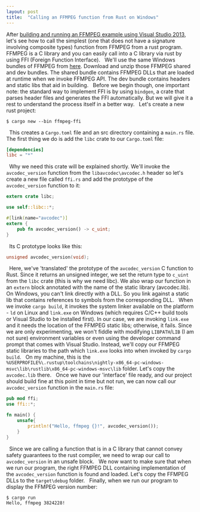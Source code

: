 ```yaml
---
layout: post
title:  "Calling an FFMPEG function from Rust on Windows"
---
```

After [building and running an FFMPEG example using Visual Studio 2013](https://abhijeetbhagat.github.io/ffmpeg/2020/06/01/Building-an-FFMPEG-example-with-VS-2013.html), let's see how to call the simplest (one that does not have a signature involving composite types) function from FFMPEG from a rust program. FFMPEG is a C library and you can easily call into a C library via rust by using FFI (Foreign Function Interface).
&nbsp;
We'll use the same Windows bundles of FFMPEG from [here](https://ffmpeg.zeranoe.com/builds/). Download and unzip those FFMPEG shared and dev bundles. The shared bundle contains FFMPEG DLLs that are loaded at runtime when we invoke FFMPEG API. The dev bundle contains headers and static libs that aid in building.
&nbsp;
Before we begin though, one important note: the standard way to implement FFI is by using `bindgen`, a crate that parses header files and generates the FFI automatically. But we will give it a rest to understand the process itself in a better way.
&nbsp;
Let's create a new rust project:
&nbsp;
```
$ cargo new --bin ffmpeg-ffi
```
&nbsp;
This creates a `Cargo.toml` file and an src directory containing a `main.rs` file. The first thing we do is add the `libc` crate to our `Cargo.toml` file:
&nbsp;
```toml
[dependencies]
libc = "*"
```
&nbsp;
Why we need this crate will be explained shortly.  We'll invoke the `avcodec_version` function from the `libavcodec\avcodec.h` header so let's create a new file called `ffi.rs` and add the prototype of the `avcodec_version` function to it:
&nbsp;
```rust
extern crate libc;

use self::libc::*;

#[link(name="avcodec")]
extern {
    pub fn avcodec_version() -> c_uint;
}
```
&nbsp;
Its C prototype looks like this:
&nbsp;
```C
unsigned avcodec_version(void);
```
&nbsp;
Here, we've 'translated' the prototype of the `avcodec_version` C function to Rust. Since it returns an unsigned integer, we set the return type to `c_uint` from the `libc` crate (this is why we need libc). We also wrap our function in an `extern` block annotated with the name of the static library (avcodec.lib). On Windows, you can't link directly with a DLL. So you link against a static lib that contains references to symbols from the corresponding DLL.
&nbsp;
When we invoke `cargo build`, it invokes the system linker available on the platform - `ld` on Linux and `link.exe` on Windows (which requires C/C++ build tools or Visual Studio to be installed first). In our case, we are invoking `link.exe` and it needs the location of the FFMPEG static libs; otherwise, it fails. Since we are only experimenting, we won't fiddle with modifying `LIBPATH`/`LIB` (I am not sure) environment variables or even using the developer command prompt that comes with Visual Studio. Instead, we'll copy our FFMPEG static libraries to the path which `link.exe` looks into when invoked by `cargo build`.
&nbsp;
On my machine, this is the `%USERPROFILE%\.rustup\toolchains\nightly-x86_64-pc-windows-msvc\lib\rustlib\x86_64-pc-windows-msvc\lib` folder. Let's copy the `avcodec.lib` there.
&nbsp;
Once we have our 'interface' file ready, and our project should build fine at this point in time but not run, we can now call our `avcodec_version` function in the `main.rs` file:
&nbsp;
```rust
pub mod ffi;
use ffi::*;

fn main() {
    unsafe{
        println!("Hello, ffmpeg {}!", avcodec_version());
    }
}
```
&nbsp;
Since we are calling a function that is in a C library that cannot convey safety guarantees to the rust compiler, we need to wrap our call to `avcodec_version` in an unsafe block.
&nbsp;
We now want to make sure that when we run our program, the right FFMPEG DLL containing implementation of the `avcodec_version` function is found and loaded. Let's copy the FFMPEG DLLs to the `target\debug` folder.
&nbsp;
Finally, when we run our program to display the FFMPEG version number:
&nbsp;
```
$ cargo run
Hello, ffmpeg 3824228!
```
